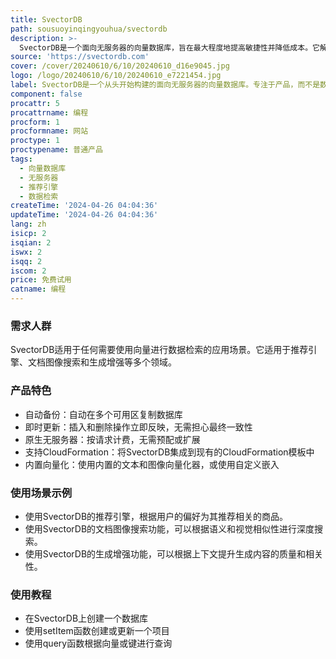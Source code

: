 ```yaml
---
title: SvectorDB
path: sousuoyinqingyouhua/svectordb
description: >-
  SvectorDB是一个面向无服务器的向量数据库，旨在最大程度地提高敏捷性并降低成本。它解决了数据库的痛点，让您能够专注于将产品从1个向量扩展到100万个向量。
source: 'https://svectordb.com'
cover: /cover/20240610/6/10/20240610_d16e9045.jpg
logo: /logo/20240610/6/10/20240610_e7221454.jpg
label: SvectorDB是一个从头开始构建的面向无服务器的向量数据库。专注于产品，而不是数据库。高性能，成本效益高，比其他替代方案节省多达20倍。
component: false
procattr: 5
procattrname: 编程
procform: 1
procformname: 网站
proctype: 1
proctypename: 普通产品
tags:
  - 向量数据库
  - 无服务器
  - 推荐引擎
  - 数据检索
createTime: '2024-04-26 04:04:36'
updateTime: '2024-04-26 04:04:36'
lang: zh
isicp: 2
isqian: 2
iswx: 2
isqq: 2
iscom: 2
price: 免费试用
catname: 编程
---
```




### 需求人群
SvectorDB适用于任何需要使用向量进行数据检索的应用场景。它适用于推荐引擎、文档图像搜索和生成增强等多个领域。

### 产品特色
* 自动备份：自动在多个可用区复制数据库
* 即时更新：插入和删除操作立即反映，无需担心最终一致性
* 原生无服务器：按请求计费，无需预配或扩展
* 支持CloudFormation：将SvectorDB集成到现有的CloudFormation模板中
* 内置向量化：使用内置的文本和图像向量化器，或使用自定义嵌入

### 使用场景示例
* 使用SvectorDB的推荐引擎，根据用户的偏好为其推荐相关的商品。
* 使用SvectorDB的文档图像搜索功能，可以根据语义和视觉相似性进行深度搜索。
* 使用SvectorDB的生成增强功能，可以根据上下文提升生成内容的质量和相关性。

### 使用教程
* 在SvectorDB上创建一个数据库
* 使用setItem函数创建或更新一个项目
* 使用query函数根据向量或键进行查询

  
